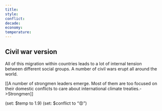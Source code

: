 ```yaml
---
title: 
style: 
conflict: 
decade: 
economy: 
temperature: 
---
```


## Civil war version


All of this migration within countries leads to a lot of internal tension between different social groups. A number of civil wars erupt all around the world.

[[A number of strongmen leaders emerge. Most of them are too focused on their domestic conflicts to care about international climate treaties.->Strongmen]]

(set: $temp to 1.9) (set: $conflict to “😡”)
